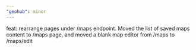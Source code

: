 ```yaml
---
"geohub": minor
---
```


feat: rearrange pages under /maps endpoint. Moved the list of saved maps content to /maps page, and moved a blank map editor from /maps to /maps/edit
